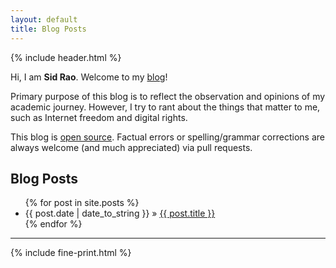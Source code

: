 ```yaml
---
layout: default
title: Blog Posts
---
```

{% include header.html %}

<body>
  
<article>
    <p>Hi, I am <b>Sid Rao</b>. Welcome to my <a href="/about/">blog</a>!</p>
    <p>Primary purpose of this blog is to reflect the observation and opinions of my academic journey. However, I try to rant about the things that matter to me, such as Internet freedom and digital rights. </p>
    <p>This blog is <a target="_blank" href="https://github.com/sidtechnical/sidtechnical.github.io">open source</a>. Factual errors or spelling/grammar corrections are always welcome (and much appreciated) via pull requests.</p>

<div id="home">
	<h1 class="title">
    <i class="fa fa-bookmark"></i> Blog Posts
  </h1>
  <!-- <h2><i class="fa fa-bookmark"></i> Blog Posts</h2> -->
  <ul id="blog-posts" class="posts">
    {% for post in site.posts %}
      <li><span>{{ post.date | date_to_string }} &raquo;</span> <a href="{{ post.url }}">{{ post.title }}</a> </li>
    {% endfor %}
  </ul>
</div>

</article>

<hr/>

{% include fine-print.html %}

</body>


